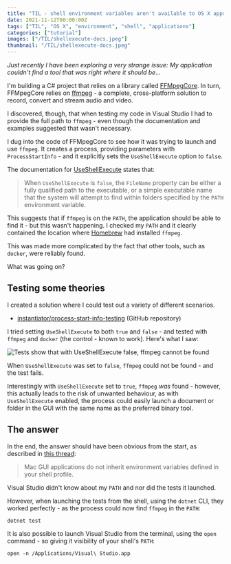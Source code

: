 ```yaml
---
title: "TIL - shell environment variables aren't available to OS X apps"
date: 2021-11-12T00:00:00Z
tags: ["TIL", "OS X", "environment", "shell", "applications"]
categories: ["tutorial"]
images: ["/TIL/shellexecute-docs.jpeg"]
thumbnail: "/TIL/shellexecute-docs.jpeg"
---
```


_Just recently I have been exploring a very strange issue: My application couldn't find a tool that was right where it should be..._

I'm building a C# project that relies on a library called [FFMpegCore](https://github.com/rosenbjerg/FFMpegCore). In turn, FFMpegCore relies on [ffmpeg](https://www.ffmpeg.org/) - a complete, cross-platform solution to record, convert and stream audio and video.

I discovered, though, that when testing my code in Visual Studio I had to provide the full path to `ffmpeg` - even though the documentation and examples suggested that wasn't necessary.

I dug into the code of FFMpegCore to see how it was trying to launch and use `ffmpeg`. It creates a process, providing parameters with `ProcessStartInfo` - and it explicitly sets the `UseShellExecute` option to `false`.

The documentation for [UseShellExecute](https://docs.microsoft.com/en-us/dotnet/api/system.diagnostics.processstartinfo.useshellexecute?view=net-5.0) states that:

> When `UseShellExecute` is `false`, the `FileName` property can be either a fully qualified path to the executable, or a simple executable name that the system will attempt to find within folders specified by the `PATH` environment variable.

This suggests that if `ffmpeg` is on the `PATH`, the application should be able to find it - but this wasn't happening. I checked my `PATH` and it clearly contained the location where [Homebrew](https://brew.sh/) had installed `ffmpeg`.

This was made more complicated by the fact that other tools, such as `docker`, were reliably found.

What was going on?

## Testing some theories

I created a solution where I could test out a variety of different scenarios.

- [instantiator/process-start-info-testing](https://github.com/instantiator/process-start-info-testing) (GitHub repository)

I tried setting `UseShellExecute` to both `true` and `false` - and tested with `ffmpeg` and `docker` (the control - known to work). Here's what I saw:

![Tests show that with UseShellExecute false, ffmpeg cannot be found](/TIL/test-run-results.png)

When `UseShellExecute` was set to `false`, `ffmpeg` could not be found - and the test fails.

Interestingly with `UseShellExecute` set to `true`, `ffmpeg` _was_ found - however, this actually leads to the risk of unwanted behaviour, as with `UseShellExecute` enabled, the process could easily launch a document or folder in the GUI with the same name as the preferred binary tool.

## The answer

In the end, the answer should have been obvious from the start, as described in [this thread](https://developercommunity.visualstudio.com/t/Xamarin-Visual-Studio-for-Mac-override/374888#T-ND376446):

> Mac GUI applications do not inherit environment variables defined in your shell profile.

Visual Studio didn't know about my `PATH` and nor did the tests it launched.

However, when launching the tests from the shell, using the `dotnet` CLI, they worked perfectly - as the process could now find `ffmpeg` in the `PATH`:

```shell
dotnet test
```

It is also possible to launch Visual Studio from the terminal, using the `open` command - so giving it visibility of your shell's `PATH`:

```shell
open -n /Applications/Visual\ Studio.app
```
